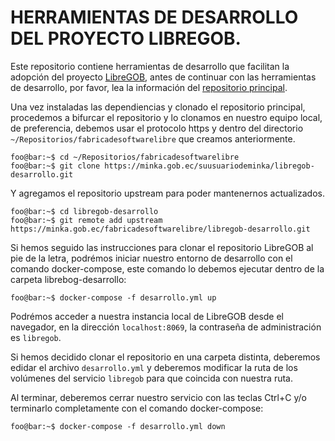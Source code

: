# HERRAMIENTAS DE DESARROLLO DEL PROYECTO LIBREGOB.

Este repositorio contiene herramientas de desarrollo que facilitan la adopción del proyecto [LibreGOB](http://libregob.org), antes de continuar con las herramientas de desarrollo, por favor, lea la información del [repositorio principal](https://minka.gob.ec/fabricadesoftwarelibre/libregob).

Una vez instaladas las dependiencias y clonado el repositorio principal, procedemos a bifurcar el repositorio y lo clonamos en nuestro equipo local, de preferencia, debemos usar el protocolo https y dentro del directorio `~/Repositorios/fabricadesoftwarelibre` que creamos anteriormente.


```
foo@bar:~$ cd ~/Repositorios/fabricadesoftwarelibre
foo@bar:~$ git clone https://minka.gob.ec/suusuariodeminka/libregob-desarrollo.git
```

Y agregamos el repositorio upstream para poder mantenernos actualizados.

```
foo@bar:~$ cd libregob-desarrollo
foo@bar:~$ git remote add upstream https://minka.gob.ec/fabricadesoftwarelibre/libregob-desarrollo.git
```

Si hemos seguido las instrucciones para clonar el repositorio LibreGOB al pie de la letra, podrémos iniciar nuestro entorno de desarrollo con el comando docker-compose, este comando lo debemos ejecutar dentro de la carpeta librebog-desarrollo:

```
foo@bar:~$ docker-compose -f desarrollo.yml up
```

Podrémos acceder a nuestra instancia local de LibreGOB desde el navegador, en la dirección `localhost:8069`, la contraseña de administración es `libregob`.

Si hemos decidido clonar el repositorio en una carpeta distinta, deberemos edidar el archivo `desarrollo.yml` y deberemos modificar la ruta de los volúmenes del servicio `libregob` para que coincida con nuestra ruta.

Al terminar, deberemos cerrar nuestro servicio con las teclas Ctrl+C y/o terminarlo completamente con el comando docker-compose:

```
foo@bar:~$ docker-compose -f desarrollo.yml down
```
